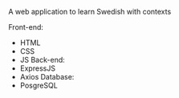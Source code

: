 A web application to learn Swedish with contexts 

Front-end:
  - HTML
  - CSS
  - JS
Back-end:
  - ExpressJS
  - Axios
  Database:
  - PosgreSQL

